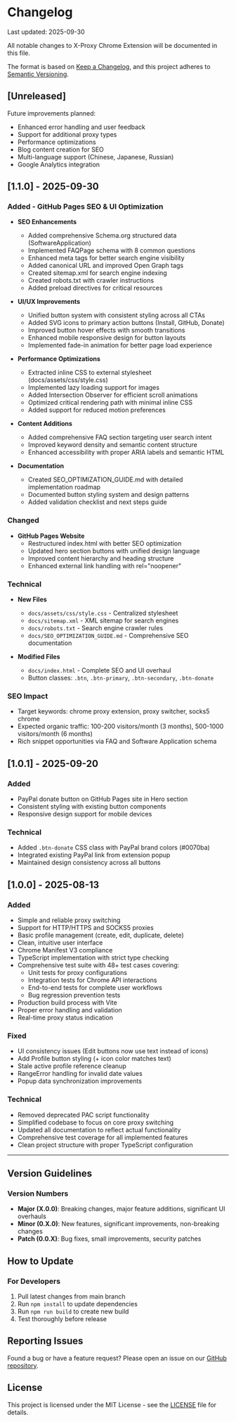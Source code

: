 # Changelog

Last updated: 2025-09-30

All notable changes to X-Proxy Chrome Extension will be documented in this file.

The format is based on [Keep a Changelog](https://keepachangelog.com/en/1.0.0/),
and this project adheres to [Semantic Versioning](https://semver.org/spec/v2.0.0.html).

## [Unreleased]

Future improvements planned:
- Enhanced error handling and user feedback
- Support for additional proxy types
- Performance optimizations
- Blog content creation for SEO
- Multi-language support (Chinese, Japanese, Russian)
- Google Analytics integration

## [1.1.0] - 2025-09-30

### Added - GitHub Pages SEO & UI Optimization
- **SEO Enhancements**
  - Added comprehensive Schema.org structured data (SoftwareApplication)
  - Implemented FAQPage schema with 8 common questions
  - Enhanced meta tags for better search engine visibility
  - Added canonical URL and improved Open Graph tags
  - Created sitemap.xml for search engine indexing
  - Created robots.txt with crawler instructions
  - Added preload directives for critical resources

- **UI/UX Improvements**
  - Unified button system with consistent styling across all CTAs
  - Added SVG icons to primary action buttons (Install, GitHub, Donate)
  - Improved button hover effects with smooth transitions
  - Enhanced mobile responsive design for button layouts
  - Implemented fade-in animation for better page load experience

- **Performance Optimizations**
  - Extracted inline CSS to external stylesheet (docs/assets/css/style.css)
  - Implemented lazy loading support for images
  - Added Intersection Observer for efficient scroll animations
  - Optimized critical rendering path with minimal inline CSS
  - Added support for reduced motion preferences

- **Content Additions**
  - Added comprehensive FAQ section targeting user search intent
  - Improved keyword density and semantic content structure
  - Enhanced accessibility with proper ARIA labels and semantic HTML

- **Documentation**
  - Created SEO_OPTIMIZATION_GUIDE.md with detailed implementation roadmap
  - Documented button styling system and design patterns
  - Added validation checklist and next steps guide

### Changed
- **GitHub Pages Website**
  - Restructured index.html with better SEO optimization
  - Updated hero section buttons with unified design language
  - Improved content hierarchy and heading structure
  - Enhanced external link handling with rel="noopener"

### Technical
- **New Files**
  - `docs/assets/css/style.css` - Centralized stylesheet
  - `docs/sitemap.xml` - XML sitemap for search engines
  - `docs/robots.txt` - Search engine crawler rules
  - `docs/SEO_OPTIMIZATION_GUIDE.md` - Comprehensive SEO documentation

- **Modified Files**
  - `docs/index.html` - Complete SEO and UI overhaul
  - Button classes: `.btn`, `.btn-primary`, `.btn-secondary`, `.btn-donate`

### SEO Impact
- Target keywords: chrome proxy extension, proxy switcher, socks5 chrome
- Expected organic traffic: 100-200 visitors/month (3 months), 500-1000 visitors/month (6 months)
- Rich snippet opportunities via FAQ and Software Application schema

## [1.0.1] - 2025-09-20

### Added
- PayPal donate button on GitHub Pages site in Hero section
- Consistent styling with existing button components
- Responsive design support for mobile devices

### Technical
- Added `.btn-donate` CSS class with PayPal brand colors (#0070ba)
- Integrated existing PayPal link from extension popup
- Maintained design consistency across all buttons

## [1.0.0] - 2025-08-13

### Added
- Simple and reliable proxy switching
- Support for HTTP/HTTPS and SOCKS5 proxies
- Basic profile management (create, edit, duplicate, delete)
- Clean, intuitive user interface
- Chrome Manifest V3 compliance
- TypeScript implementation with strict type checking
- Comprehensive test suite with 48+ test cases covering:
  - Unit tests for proxy configurations
  - Integration tests for Chrome API interactions  
  - End-to-end tests for complete user workflows
  - Bug regression prevention tests
- Production build process with Vite
- Proper error handling and validation
- Real-time proxy status indication

### Fixed
- UI consistency issues (Edit buttons now use text instead of icons)
- Add Profile button styling (+ icon color matches text)
- Stale active profile reference cleanup
- RangeError handling for invalid date values
- Popup data synchronization improvements

### Technical
- Removed deprecated PAC script functionality
- Simplified codebase to focus on core proxy switching
- Updated all documentation to reflect actual functionality
- Comprehensive test coverage for all implemented features
- Clean project structure with proper TypeScript configuration

---

## Version Guidelines

### Version Numbers
- **Major (X.0.0)**: Breaking changes, major feature additions, significant UI overhauls
- **Minor (0.X.0)**: New features, significant improvements, non-breaking changes
- **Patch (0.0.X)**: Bug fixes, small improvements, security patches

## How to Update

### For Developers
1. Pull latest changes from main branch
2. Run `npm install` to update dependencies
3. Run `npm run build` to create new build
4. Test thoroughly before release

## Reporting Issues

Found a bug or have a feature request? Please open an issue on our [GitHub repository](https://github.com/helebest/x-proxy/issues).

## License

This project is licensed under the MIT License - see the [LICENSE](LICENSE) file for details.
